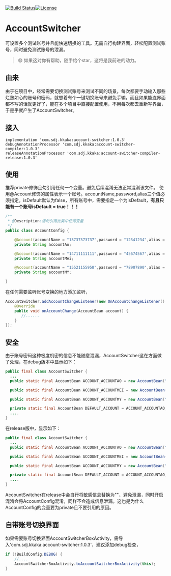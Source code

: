 [![Build Status](https://travis-ci.org/KKaKa/AccountSwitcher.svg?branch=master)](https://travis-ci.org/KKaKa/AccountSwitcher)[![License](https://img.shields.io/badge/license-MIT-blue.svg)](https://opensource.org/licenses/MIT)

# AccountSwitcher
可设置多个测试账号并且能快速切换的工具。无需自行构建界面，轻松配置测试账号，同时避免测试账号的泄漏。

>  :smile: 如果这对你有帮助，随手给个star，这将是我前进的动力。

## 由来
由于在项目中，经常需要切换测试账号来测试不同的场景，每次都要手动输入那些烂熟如心的账号和密码，就想着有个一键切换账号来避免手输，而且如果能连界面都不写的话就更好了，能在多个项目中直接配置使用，不用每次都去重新写界面，于是乎就产生了AccountSwitcher。

## 接入
```
implementation 'com.sdj.kkaka:account-switcher:1.0.3'
debugAnnotationProcessor 'com.sdj.kkaka:account-switcher-compiler:1.0.3'
releaseAnnotationProcessor 'com.sdj.kkaka:account-switcher-compiler-release:1.0.3'
```

## 使用
推荐private修饰且勿引用任何一个变量。避免后续混淆无法正常混淆该文件。
使用@Account修饰的属性表示一个账号。accountName,password,alias三个值必须指定。isDefault默认为false，所有账号中，需要指定一个为isDefault，**有且只能有一个账号isDefault = true！！！**

```java
/**
 * @Description:请勿引用此类中任何变量
 */
public class AccountConfig {

    @Account(accountName = "13737373737",password = "12341234",alias = "奥巴马",isDefault = true)
    private String accountAo;

    @Account(accountName = "14711111111",password = "45674567",alias = "马冬梅")
    private String accountMei;

    @Account(accountName = "15521155958",password = "78907890",alias = "自己的")
    private String accountMY;

}
```

在任何需要监听账号变换的地方添加监听，
```java
AccountSwitcher.addAccountChangeListener(new OnAccountChangeListener() {
    @Override
    public void onAccountChange(AccountBean account) {
       //......
    }
});
```

## 安全
由于账号密码这种极度机密的信息不能随意泄漏，AccountSwitcher这在方面做了处理，在debug版本中显示如下：
```java
public final class AccountSwitcher {
  ...
  public static final AccountBean ACCOUNT_ACCOUNTAO = new AccountBean("13737373737","12341234","奥巴马");

  public static final AccountBean ACCOUNT_ACCOUNTMEI = new AccountBean("14711111111","45674567","马冬梅");

  public static final AccountBean ACCOUNT_ACCOUNTMY = new AccountBean("15521155958","78907890","自己的");

  private static final AccountBean DEFAULT_ACCOUNT = ACCOUNT_ACCOUNTAO;
  ....
}
```
在release版中，显示如下：
```java
public final class AccountSwitcher {
  ...
  public static final AccountBean ACCOUNT_ACCOUNTAO = new AccountBean("","","");

  public static final AccountBean ACCOUNT_ACCOUNTMEI = new AccountBean("","","");

  public static final AccountBean ACCOUNT_ACCOUNTMY = new AccountBean("","","");

  private static final AccountBean DEFAULT_ACCOUNT = ACCOUNT_ACCOUNTAO;
  ....
}
```
AccountSwitcher在release中会自行将敏感信息替换为""，避免泄漏，同时开启混淆会将AccountConfig混淆，同样不会造成信息泄漏。这也是为什么AccountConfig的变量要为private且不要引用的原因。

## 自带账号切换界面
如果需要账号切换界面AccountSwitcherBoxActivity，需导入'com.sdj.kkaka:account-switcher:1.0.3'，建议添加debug检查，
```java
if (!BuildConfig.DEBUG) {
    //....
    AccountSwitcherBoxActivity.toAccountSwitcherBoxActivity(this);
}
```




